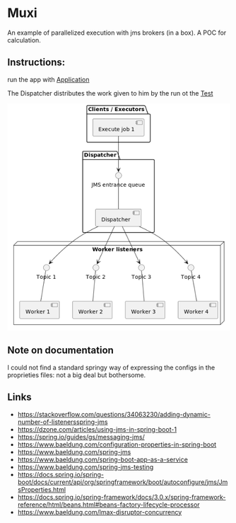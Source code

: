 # Muxi

An example of parallelized execution with jms brokers (in a box).
A POC for calculation.

## Instructions:

run the app with [Application](src/main/java/io/endeios/muxi/api/Application.java)

The Dispatcher distributes the work given to him by the run
ot the [Test](./src/test/java/io/endeios/muxi/api/JMSSendTest.java)

![Component diagram](doc/component.png)

## Note on documentation
I could not find a standard springy way of expressing the configs in 
the proprieties files: not a big deal but bothersome.



## Links
- https://stackoverflow.com/questions/34063230/adding-dynamic-number-of-listenersspring-jms
- https://dzone.com/articles/using-jms-in-spring-boot-1
- https://spring.io/guides/gs/messaging-jms/
- https://www.baeldung.com/configuration-properties-in-spring-boot
- https://www.baeldung.com/spring-jms
- https://www.baeldung.com/spring-boot-app-as-a-service
- https://www.baeldung.com/spring-jms-testing
- https://docs.spring.io/spring-boot/docs/current/api/org/springframework/boot/autoconfigure/jms/JmsProperties.html
- https://docs.spring.io/spring-framework/docs/3.0.x/spring-framework-reference/html/beans.html#beans-factory-lifecycle-processor
- https://www.baeldung.com/lmax-disruptor-concurrency